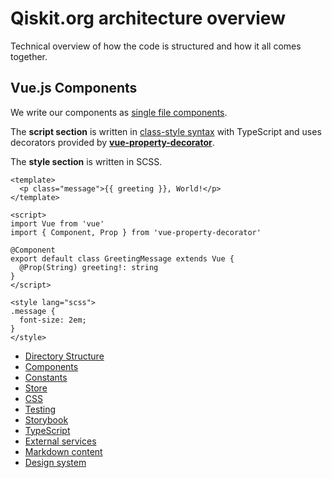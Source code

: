 
# Qiskit.org architecture overview

Technical overview of how the code is structured and how it all comes together.

## Vue.js Components

We write our components as [single file components](https://vuejs.org/v2/guide/single-file-components.html).

The **script section** is written in [class-style syntax](https://class-component.vuejs.org/) with TypeScript and uses decorators provided by [**vue-property-decorator**](https://github.com/kaorun343/vue-property-decorator).

The **style section** is written in SCSS.

```vue
<template>
  <p class="message">{{ greeting }}, World!</p>
</template>

<script>
import Vue from 'vue'
import { Component, Prop } from 'vue-property-decorator'

@Component
export default class GreetingMessage extends Vue {
  @Prop(String) greeting!: string
}
</script>

<style lang="scss">
.message {
  font-size: 2em;
}
</style>
```
  
  - [Directory Structure](#directory-structure)
  - [Components](#-directory-structure)
  - [Constants](#-directory-structure)
  - [Store](#-directory-structure)
  - [CSS](#-directory-structure)
  - [Testing](#-directory-structure)
  - [Storybook](#-directory-structure)
  - [TypeScript](#-directory-structure)
  - [External services](#-directory-structure)
  - [Markdown content](#-directory-structure)
  - [Design system](#-directory-structure)